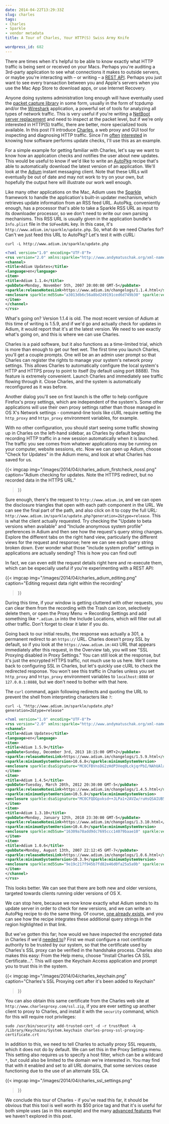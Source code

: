 ```yaml
---
date: 2014-04-22T13:29:33Z
slug: charles
tags:
- Charles
- Sparkle
- vendor metadata
title: A Tour of Charles, Your HTTP(S) Swiss Army Knife

wordpress_id: 682
---
```


<!-- [![Charles_256.png](images/2014/04/Charles_256.png)](images/2014/04/Charles_256.png) -->

There are times when it's helpful to be able to know exactly what HTTP traffic is being sent or received on your Macs. Perhaps you're auditing a 3rd-party application to see what connections it makes to outside servers, or maybe you're interacting with – or writing – a [REST API](http://en.wikipedia.org/wiki/RESTful_API_Modeling_Language#Applied_to_web_services). Perhaps you just want to see every transaction between you and Apple's servers when you use the Mac App Store to download apps, or use Internet Recovery.

Anyone doing systems administration long enough will have eventually used the [packet capture library](http://en.wikipedia.org/wiki/Pcap) in some form, usually in the form of tcpdump and/or the [Wireshark](http://www.wireshark.org/) application, a powerful set of tools for analyzing all types of network traffic. This is very useful if you're writing a [NetBoot server replacement](https://bitbucket.org/bruienne/bsdpy) and need to inspect at the packet level, but if we're only interested in HTTP(S) traffic, there are better, more specialized tools available. In this post I'll introduce [Charles](http://www.charlesproxy.com/), a web proxy and GUI tool for inspecting and diagnosing HTTP traffic. Since I'm [often](http://github.com/autopkg/recipes) [interested](http://github.com/autopkg/timsutton-recipes) in knowing how software performs update checks, I'll use this as an example.

<!--more-->

For a simple example for getting familiar with Charles, let's say we want to know how an application checks and notifies the user about new updates. This would be useful to know if we'd like to write an [AutoPkg](https://github.com/autopkg/autopkg) recipe that's able to automatically download the latest version of an application. We'll look at the [Adium](http://adium.im/) instant messaging client. Note that these URLs will eventually be out of date and may not work to try on your own, but hopefully the output here will illustrate our work well enough.

Like many other applications on the Mac, Adium uses the [Sparkle](http://sparkle.andymatuschak.org) framework to handle the application's built-in updater mechanism, which retrieves update information from an RSS feed URL. AutoPkg, conveniently enough, has a processor that's able to take a Sparkle RSS URL as input to its downloader processor, so we don't need to write our own parsing mechanisms. This RSS URL is usually given in the application bundle's `Info.plist` file in the `SUFeedURL` key. In this case, it's `http://www.adium.im/sparkle/update.php`. So, what do we need Charles for? Can't we just feed this URL to AutoPkg? Let's test it with cURL:

`curl -L http://www.adium.im/sparkle/update.php`

```xml
<?xml version="1.0" encoding="UTF-8"?>
<rss version="2.0" xmlns:sparkle="http://www.andymatuschak.org/xml-namespaces/sparkle">
<channel>
<title>Adium Updates</title>
<language>en</language>
<item>
<title>Adium 1.1.4</title>
<pubDate>Monday, November 5th, 2007 20:00:00 GMT-5</pubDate>
<sparkle:releaseNotesLink>https://www.adium.im/changelogs/1.1.4.html</sparkle:releaseNotesLink>
<enclosure sparkle:md5Sum="a3013db6c56a8bd249191ced6d749b30" sparkle:version="1.1.4" url="http://adiumx.cachefly.net/Adium_1.1.4.dmg" length="16463533" type="application/octet-stream"/>
</item>
</channel>
</rss>
```

What's going on? Version 1.1.4 is old. The most recent version of Adium at this time of writing is 1.5.9, and if we'd go and actually check for updates in Adium, it would report that it's at the latest version. We need to see exactly what's going on, and this is where we can use Charles.

Charles is a paid software, but it also functions as a time-limited trial, which is more than enough to get our feet wet. The first time you launch Charles, you'll get a couple prompts. One will be an an admin user prompt so that Charles can register the rights to manage your system's network proxy settings. This allows Charles to automatically configure the local system's HTTP and HTTPS proxy to point to itself (by default using port 8888). This feature is extremely convenient. Launch Charles and immediately see traffic flowing through it. Close Charles, and the system is automatically reconfigured as it was before.

Another dialog you'll see on first launch is the offer to help configure Firefox's proxy settings, which are independent of the system's. Some other applications will use their own proxy settings rather than those managed in OS X's Network settings - command-line tools like cURL require setting the `http_proxy` and `https_proxy` environment variables, for example.

With no other configuration, you should start seeing some traffic showing up in Charles on the left-hand sidebar, as Charles by default begins recording HTTP traffic in a new session automatically when it is launched. The traffic you see comes from whatever applications may be running on your computer, website sessions, etc. Now we can open up Adium, choose "Check for Updates" in the Adium menu, and look at what Charles has saved for us.

{{< imgcap
	img="/images/2014/04/charles_adium_firstcheck_nossl.png"
	caption="Adium checking for updates. Note the HTTPS redirect, but no recorded data in the HTTPS URL."
>}}

Sure enough, there's the request to `http://www.adium.im`, and we can open the disclosure triangles that open with each path component in the URL. We can see the final part of the path, and also click on it to copy the full URL: `http://www.adium.im/sparkle/update.php?generation=2&type=release`. This is what the client actually requested. Try checking the "Update to beta versions when available" and "Include anonymous system profile" preferences in Adium and then see how the request's query string changes. Explore the different tabs on the right hand view, particularly the different views for the request and response; here we can see each query string broken down. Ever wonder what those "include system profile" settings in applications are actually sending? This is how you can find out!

In fact, we can even edit the request details right here and re-execute them, which can be especially useful if you're experimenting with a REST API:

{{< imgcap
	img="/images/2014/04/charles_adium_editing.png"
	caption="Editing request data right within the recording"
>}}

During this time, if your window is getting cluttered with other requests, you can clear them from the recording with the Trash can icon, selectively delete them, or open the Proxy Menu -> Recording Settings and add something like `*.adium.im` into the Include Locations, which will filter out all other traffic. Don't forget to clear it later if you do.

Going back to our initial results, the response was actually a 301, a permanent redirect to an `https://` URL. Charles doesn't proxy SSL by default, so if you look at the `https://www.adium.im:443` URL that appears immediately after this request, in the Overview tab, you will see "SSL Proxying disabled in Proxy Settings." You can still look at the response, but it's just the encrypted HTTPS traffic, not much use to us here. We'll come back to configuring SSL in Charles, but let's quickly use cURL to check the redirected response. You won't see this traffic in Charles unless you set `http_proxy` and `https_proxy` environment variables to `localhost:8888` or `127.0.0.1:8888`, but we don't need to bother with that here.

The `curl` command, again following redirects and quoting the URL to prevent the shell from interpreting characters like `?`:

`curl -L "http://www.adium.im/sparkle/update.php?generation=2&type=release"`

```xml
<?xml version="1.0" encoding="UTF-8"?>
<rss version="2.0" xmlns:sparkle="http://www.andymatuschak.org/xml-namespaces/sparkle">
<channel>
<title>Adium Updates</title>
<language>en</language>
<item>
<title>Adium 1.5.9</title>
<pubDate>Sunday, December 3rd, 2013 18:15:00 GMT+2</pubDate>
<sparkle:releaseNotesLink>https://www.adium.im/changelogs/1.5.9.html</sparkle:releaseNotesLink>
<sparkle:minimumSystemVersion>10.6.8</sparkle:minimumSystemVersion>
<enclosure sparkle:dsaSignature="MC0CFBVnsDG2zHdP3Veq0LckjqrPbI/NAhUAlavqFjFioklXR1L9CdARdle+p2Q=" sparkle:version="1.5.9" url="https://adiumx.cachefly.net/Adium_1.5.9.dmg" length="24516000" type="application/octet-stream"/>
</item>
<item>
<title>Adium 1.4.5</title>
<pubDate>Tuesday, March 20th, 2012 20:30:00 GMT-5</pubDate>
<sparkle:releaseNotesLink>https://www.adium.im/changelogs/1.4.5.html</sparkle:releaseNotesLink>
<sparkle:minimumSystemVersion>10.5.8</sparkle:minimumSystemVersion>
<enclosure sparkle:dsaSignature="MC0CFQDGpxksd++JLPa1+2AVZw/ruHsQSAIUB5REX5PJxM3bYtAKfwvnaR1pfKo=" sparkle:version="1.4.5" url="https://adiumx.cachefly.net/Adium_1.4.5.dmg" length="23065688" type="application/octet-stream"/>
</item>
<item>
<title>Adium 1.3.10</title>
<pubDate>Monday, January 12th, 2010 23:30:00 GMT-5</pubDate>
<sparkle:releaseNotesLink>https://www.adium.im/changelogs/1.3.10.html</sparkle:releaseNotesLink>
<sparkle:minimumSystemVersion>10.4.0</sparkle:minimumSystemVersion>
<enclosure sparkle:md5Sum="16309a78add9dc7695ccc14079baae10" sparkle:version="1.3.10" url="https://adiumx.cachefly.net/Adium_1.3.10.dmg" length="22369877" type="application/octet-stream"/>
</item>
<item>
<title>Adium 1.0.6</title>
<pubDate>Monday, August 13th, 2007 22:12:45 GMT-7</pubDate>
<sparkle:releaseNotesLink>https://www.adium.im/changelogs/1.0.6.html</sparkle:releaseNotesLink>
<sparkle:minimumSystemVersion>10.3.9</sparkle:minimumSystemVersion>
<enclosure sparkle:md5Sum="9e19c217f945b7fd82e46d0fa25a5a9b" sparkle:version="1.0.6" url="https://adiumx.cachefly.net/Adium_1.0.6.dmg" length="13795246" type="application/octet-stream"/>
</item>
</channel>
</rss>
```

This looks better. We can see that there are both new and older versions, targeted towards clients running older versions of OS X.

We can stop here, because we now know exactly what Adium sends to its update server in order to check for new versions, and we can write an AutoPkg recipe to do the same thing. Of course, [one already exists](https://github.com/autopkg/recipes/blob/f29f399c54adee7122e9fdc3c1ea7ed4c67388a4/Adium/Adium.download.recipe#L25-L33), and you can see how the recipe integrates these additional query strings in the region highlighted in that link.

But we've gotten this far; how would we have inspected the encrypted data in Charles if we'd [needed to](https://softwareupdate.vmware.com/cds/vmw-desktop/fusion.xml)? First we must configure a root certificate authority to be trusted by our system, so that the certificate used by Charles's SSL proxy can be verified in the handshake process. Charles also makes this easy: From the Help menu, choose "Install Charles CA SSL Certificate...". This will open the Keychain Access application and prompt you to trust this in the system.

{{< imgcap
	img="/images/2014/04/charles_keychain.png"
	caption="Charles's SSL Proxying cert after it's been added to Keychain"
>}}

You can also obtain this same certificate from the Charles web site at `http://www.charlesproxy.com/ssl.zip`, if you are ever setting up another client to proxy to Charles, and install it with the `security` command, which for this will require root privileges:

`sudo /usr/bin/security add-trusted-cert -d -r trustRoot -k /Library/Keychains/System.keychain charles-proxy-ssl-proxying-certificate.crt`

In addition to this, we need to tell Charles to actually proxy SSL requests, which it does not do by default. We can set this in the Proxy Settings menu. This setting also requires us to specify a host filter, which can be a wildcard `*`, but could also be limited to the domain we're interested in. You may find that with it enabled and set to all URL domains, that some services cease functioning due to the use of an alternate SSL CA.

{{< imgcap
	img="/images/2014/04/charles_ssl_settings.png"
>}}

We conclude this tour of Charles - if you've read this far, it should be obvious that this tool is well worth its $50 price tag and that it's is useful for both simple uses (as in this example) and the many [advanced features](http://www.charlesproxy.com/documentation) that we haven't explored in this post.
